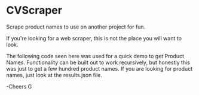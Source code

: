 # CVScraper
Scrape product names to use on another project for fun.

If you're looking for a web scraper, this is not the place you will want to look.

The following code seen here was used for a quick demo to get Product Names. Functionality can be built out to work recursively, but honestly this was just to get a few hundred product names. If you are looking for product names, just look at the results.json file. 

-Cheers
G
